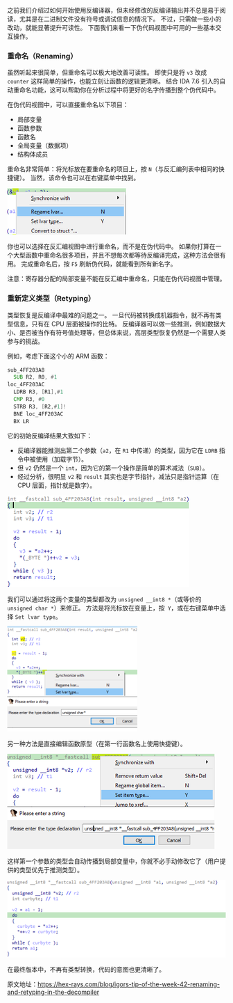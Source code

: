 之前我们介绍过如何开始使用反编译器，但未经修改的反编译输出并不总是易于阅读，尤其是在二进制文件没有符号或调试信息的情况下。 不过，只需做一些小的改动，就能显著提升可读性。 下面我们来看一下伪代码视图中可用的一些基本交互操作。

### 重命名（Renaming）

虽然听起来很简单，但重命名可以极大地改善可读性。 即使只是将 `v3` 改成 `counter` 这样简单的操作，也能立刻让函数的逻辑更清晰。 结合 IDA 7.6 引入的自动重命名功能，这可以帮助你在分析过程中将更好的名字传播到整个伪代码中。

在伪代码视图中，可以直接重命名以下项目：

- 局部变量
- 函数参数
- 函数名
- 全局变量（数据项）
- 结构体成员

重命名非常简单：将光标放在要重命名的项目上，按 `N`（与反汇编列表中相同的快捷键）。 当然，该命令也可以在右键菜单中找到。

![](assets/2021/06/hr-rename.png)

你也可以选择在反汇编视图中进行重命名，而不是在伪代码中。 如果你打算在一个大型函数中重命名很多项目，并且不想每次都等待反编译完成，这种方法会很有用。 完成重命名后，按 `F5` 刷新伪代码，就能看到所有新名字。

注意：寄存器分配的局部变量不能在反汇编中重命名，只能在伪代码视图中管理。

### 重新定义类型（Retyping）

类型恢复是反编译中最难的问题之一。 一旦代码被转换成机器指令，就不再有类型信息，只有在 CPU 层面被操作的比特。 反编译器可以做一些推测，例如数据大小、是否被当作有符号值处理等，但总体来说，高层类型恢复仍然是一个需要人类参与的挑战。

例如，考虑下面这个小的 ARM 函数：

```asm
sub_4FF203A8
  SUB R2, R0, #1
loc_4FF203AC
  LDRB R3, [R1],#1
  CMP R3, #0
  STRB R3, [R2,#1]!
  BNE loc_4FF203AC
  BX LR
```

它的初始反编译结果大致如下：

- 反编译器能推测出第二个参数（`a2`，在 `R1` 中传递）的类型，因为它在 `LDRB` 指令中被使用（加载字节）。
- 但 `v2` 仍然是一个 `int`，因为它的第一个操作是简单的算术减法（`SUB`）。
- 经过分析，很明显 `v2` 和 `result` 其实也是字节指针，减法只是指针运算（在 CPU 层面，指针就是数字）。

![](assets/2021/06/hr-types1.png)

我们可以通过将这两个变量的类型都改为 `unsigned __int8 *`（或等价的 `unsigned char *`）来修正。 方法是将光标放在变量上，按` Y`，或在右键菜单中选择 `Set lvar type`。

![](assets/2021/06/hr-types2-300x241.png)

另一种方法是直接编辑函数原型（在第一行函数名上使用快捷键）。

![](assets/2021/06/hr-types3.png)

这样第一个参数的类型会自动传播到局部变量中，你就不必手动修改它了（用户提供的类型优先于推测类型）。

![](assets/2021/06/hr-types4.png)

在最终版本中，不再有类型转换，代码的意图也更清晰了。

原文地址：https://hex-rays.com/blog/igors-tip-of-the-week-42-renaming-and-retyping-in-the-decompiler
